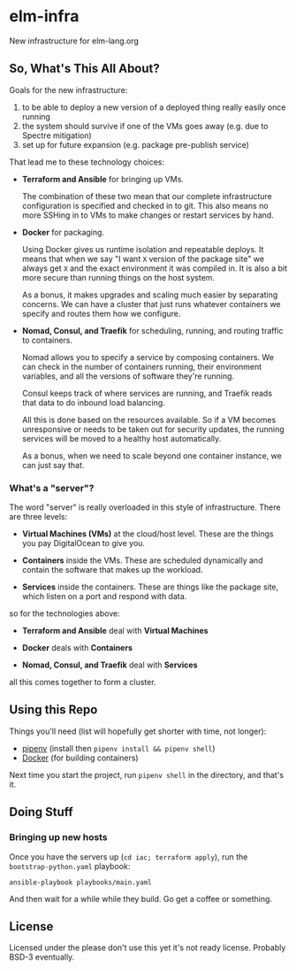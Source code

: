 # elm-infra

New infrastructure for elm-lang.org

## So, What's This All About?

Goals for the new infrastructure:

1. to be able to deploy a new version of a deployed thing really easily once running
2. the system should survive if one of the VMs goes away (e.g. due to Spectre mitigation)
3. set up for future expansion (e.g. package pre-publish service)

That lead me to these technology choices:

- **Terraform and Ansible** for bringing up VMs.

  The combination of these two mean that our complete infrastructure configuration is specified and checked in to git.
  This also means no more SSHing in to VMs to make changes or restart services by hand.

- **Docker** for packaging.

  Using Docker gives us runtime isolation and repeatable deploys.
  It means that when we say "I want `X` version of the package site" we always get `X` and the exact environment it was compiled in.
  It is also a bit more secure than running things on the host system.

  As a bonus, it makes upgrades and scaling much easier by separating concerns.
  We can have a cluster that just runs whatever containers we specify and routes them how we configure.

- **Nomad, Consul, and Traefik** for scheduling, running, and routing traffic to containers.

  Nomad allows you to specify a service by composing containers.
  We can check in the number of containers running, their environment variables, and all the versions of software they're running.

  Consul keeps track of where services are running, and Traefik reads that data to do inbound load balancing.

  All this is done based on the resources available.
  So if a VM becomes unresponsive or needs to be taken out for security updates, the running services will be moved to a healthy host automatically.

  As a bonus, when we need to scale beyond one container instance, we can just say that.

### What's a "server"?

The word "server" is really overloaded in this style of infrastructure.
There are three levels:

- **Virtual Machines (VMs)** at the cloud/host level.
  These are the things you pay DigitalOcean to give you.

- **Containers** inside the VMs.
  These are scheduled dynamically and contain the software that makes up the workload.

- **Services** inside the containers.
  These are things like the package site, which listen on a port and respond with data.

so for the technologies above:

- **Terraform and Ansible** deal with **Virtual Machines**

- **Docker** deals with **Containers**

- **Nomad, Consul, and Traefik** deal with **Services**

all this comes together to form a cluster.

## Using this Repo

Things you'll need (list will hopefully get shorter with time, not longer):

- [pipenv](https://docs.pipenv.org) (install then `pipenv install && pipenv shell`)
- [Docker](https://www.docker.com/community-edition) (for building containers)

Next time you start the project, run `pipenv shell` in the directory, and that's it.

## Doing Stuff

### Bringing up new hosts

Once you have the servers up (`cd iac; terraform apply`), run the `bootstrap-python.yaml` playbook:

```
ansible-playbook playbooks/main.yaml
```

And then wait for a while while they build.
Go get a coffee or something.

## License

Licensed under the please don't use this yet it's not ready license.
Probably BSD-3 eventually.
